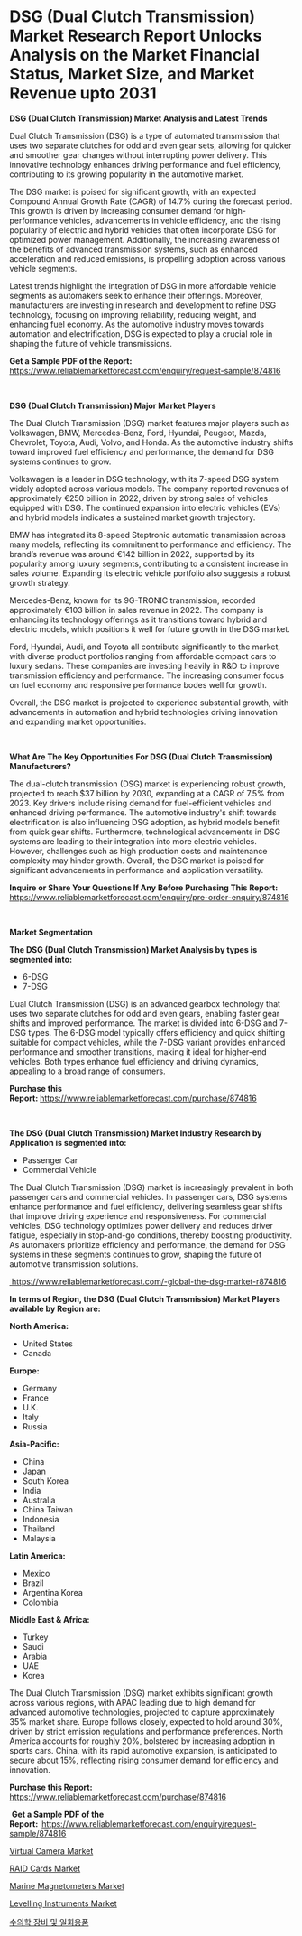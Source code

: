 <p><h1>DSG (Dual Clutch Transmission) Market Research Report Unlocks Analysis on the Market Financial Status, Market Size, and Market Revenue upto 2031</h1></p><p><strong>DSG (Dual Clutch Transmission) Market Analysis and Latest Trends</strong></p>
<p><p>Dual Clutch Transmission (DSG) is a type of automated transmission that uses two separate clutches for odd and even gear sets, allowing for quicker and smoother gear changes without interrupting power delivery. This innovative technology enhances driving performance and fuel efficiency, contributing to its growing popularity in the automotive market.</p><p>The DSG market is poised for significant growth, with an expected Compound Annual Growth Rate (CAGR) of 14.7% during the forecast period. This growth is driven by increasing consumer demand for high-performance vehicles, advancements in vehicle efficiency, and the rising popularity of electric and hybrid vehicles that often incorporate DSG for optimized power management. Additionally, the increasing awareness of the benefits of advanced transmission systems, such as enhanced acceleration and reduced emissions, is propelling adoption across various vehicle segments.</p><p>Latest trends highlight the integration of DSG in more affordable vehicle segments as automakers seek to enhance their offerings. Moreover, manufacturers are investing in research and development to refine DSG technology, focusing on improving reliability, reducing weight, and enhancing fuel economy. As the automotive industry moves towards automation and electrification, DSG is expected to play a crucial role in shaping the future of vehicle transmissions.</p></p>
<p><strong>Get a Sample PDF of the Report:&nbsp;</strong> <a href="https://www.reliablemarketforecast.com/enquiry/request-sample/874816">https://www.reliablemarketforecast.com/enquiry/request-sample/874816</a></p>
<p>&nbsp;</p>
<p><strong>DSG (Dual Clutch Transmission) Major Market Players</strong></p>
<p><p>The Dual Clutch Transmission (DSG) market features major players such as Volkswagen, BMW, Mercedes-Benz, Ford, Hyundai, Peugeot, Mazda, Chevrolet, Toyota, Audi, Volvo, and Honda. As the automotive industry shifts toward improved fuel efficiency and performance, the demand for DSG systems continues to grow.</p><p>Volkswagen is a leader in DSG technology, with its 7-speed DSG system widely adopted across various models. The company reported revenues of approximately €250 billion in 2022, driven by strong sales of vehicles equipped with DSG. The continued expansion into electric vehicles (EVs) and hybrid models indicates a sustained market growth trajectory.</p><p>BMW has integrated its 8-speed Steptronic automatic transmission across many models, reflecting its commitment to performance and efficiency. The brand’s revenue was around €142 billion in 2022, supported by its popularity among luxury segments, contributing to a consistent increase in sales volume. Expanding its electric vehicle portfolio also suggests a robust growth strategy.</p><p>Mercedes-Benz, known for its 9G-TRONIC transmission, recorded approximately €103 billion in sales revenue in 2022. The company is enhancing its technology offerings as it transitions toward hybrid and electric models, which positions it well for future growth in the DSG market.</p><p>Ford, Hyundai, Audi, and Toyota all contribute significantly to the market, with diverse product portfolios ranging from affordable compact cars to luxury sedans. These companies are investing heavily in R&D to improve transmission efficiency and performance. The increasing consumer focus on fuel economy and responsive performance bodes well for growth.</p><p>Overall, the DSG market is projected to experience substantial growth, with advancements in automation and hybrid technologies driving innovation and expanding market opportunities.</p></p>
<p>&nbsp;</p>
<p><strong>What Are The Key Opportunities For DSG (Dual Clutch Transmission) Manufacturers?</strong></p>
<p><p>The dual-clutch transmission (DSG) market is experiencing robust growth, projected to reach $37 billion by 2030, expanding at a CAGR of 7.5% from 2023. Key drivers include rising demand for fuel-efficient vehicles and enhanced driving performance. The automotive industry's shift towards electrification is also influencing DSG adoption, as hybrid models benefit from quick gear shifts. Furthermore, technological advancements in DSG systems are leading to their integration into more electric vehicles. However, challenges such as high production costs and maintenance complexity may hinder growth. Overall, the DSG market is poised for significant advancements in performance and application versatility.</p></p>
<p><strong>Inquire or Share Your Questions If Any Before Purchasing This Report:</strong> <a href="https://www.reliablemarketforecast.com/enquiry/pre-order-enquiry/874816">https://www.reliablemarketforecast.com/enquiry/pre-order-enquiry/874816</a></p>
<p>&nbsp;</p>
<p><strong>Market Segmentation</strong></p>
<p><strong>The DSG (Dual Clutch Transmission) Market Analysis by types is segmented into:</strong></p>
<p><ul><li>6-DSG</li><li>7-DSG</li></ul></p>
<p><p>Dual Clutch Transmission (DSG) is an advanced gearbox technology that uses two separate clutches for odd and even gears, enabling faster gear shifts and improved performance. The market is divided into 6-DSG and 7-DSG types. The 6-DSG model typically offers efficiency and quick shifting suitable for compact vehicles, while the 7-DSG variant provides enhanced performance and smoother transitions, making it ideal for higher-end vehicles. Both types enhance fuel efficiency and driving dynamics, appealing to a broad range of consumers.</p></p>
<p><strong>Purchase this Report:&nbsp;</strong><a href="https://www.reliablemarketforecast.com/purchase/874816">https://www.reliablemarketforecast.com/purchase/874816</a></p>
<p>&nbsp;</p>
<p><strong>The DSG (Dual Clutch Transmission) Market Industry Research by Application is segmented into:</strong></p>
<p><ul><li>Passenger Car</li><li>Commercial Vehicle</li></ul></p>
<p><p>The Dual Clutch Transmission (DSG) market is increasingly prevalent in both passenger cars and commercial vehicles. In passenger cars, DSG systems enhance performance and fuel efficiency, delivering seamless gear shifts that improve driving experience and responsiveness. For commercial vehicles, DSG technology optimizes power delivery and reduces driver fatigue, especially in stop-and-go conditions, thereby boosting productivity. As automakers prioritize efficiency and performance, the demand for DSG systems in these segments continues to grow, shaping the future of automotive transmission solutions.</p></p>
<p><a href="https://www.reliablemarketforecast.com/-global-the-dsg-market-r874816">&nbsp;https://www.reliablemarketforecast.com/-global-the-dsg-market-r874816</a></p>
<p><strong>In terms of Region, the DSG (Dual Clutch Transmission) Market Players available by Region are:</strong></p>
<p>
    <p> <strong> North America: </strong>
        <ul>
            <li>United States</li>
            <li>Canada</li>
        </ul>
        </p> 
    <p> <strong> Europe: </strong>
        <ul>
            <li>Germany</li>
            <li>France</li>
            <li>U.K.</li>
            <li>Italy</li>
            <li>Russia</li>
        </ul>
        </p> 
    <p> <strong> Asia-Pacific: </strong>
        <ul>
            <li>China</li>
            <li>Japan</li>
            <li>South Korea</li>
            <li>India</li>
            <li>Australia</li>
            <li>China Taiwan</li>
            <li>Indonesia</li>
            <li>Thailand</li>
            <li>Malaysia</li>
        </ul>
        </p> 
    <p> <strong> Latin America: </strong>
        <ul>
            <li>Mexico</li>
            <li>Brazil</li>
            <li>Argentina Korea</li>
            <li>Colombia</li>
        </ul>
        </p> 
    <p> <strong> Middle East & Africa: </strong>
        <ul>
            <li>Turkey</li>
            <li>Saudi</li>
            <li>Arabia</li>
            <li>UAE</li>
            <li>Korea</li>
        </ul>
    </p>
    </p>
<p><p>The Dual Clutch Transmission (DSG) market exhibits significant growth across various regions, with APAC leading due to high demand for advanced automotive technologies, projected to capture approximately 35% market share. Europe follows closely, expected to hold around 30%, driven by strict emission regulations and performance preferences. North America accounts for roughly 20%, bolstered by increasing adoption in sports cars. China, with its rapid automotive expansion, is anticipated to secure about 15%, reflecting rising consumer demand for efficiency and innovation.</p></p>
<p><strong>Purchase this Report: </strong><a href="https://www.reliablemarketforecast.com/purchase/874816">https://www.reliablemarketforecast.com/purchase/874816</a></p>
<p>&nbsp;<strong>Get a Sample PDF of the Report:&nbsp;&nbsp;</strong><a href="https://www.reliablemarketforecast.com/enquiry/request-sample/874816">https://www.reliablemarketforecast.com/enquiry/request-sample/874816</a></p>
<p><strong></strong></p>
<p><p><a href="https://www.linkedin.com/pulse/virtual-camera-market-size-growth-trends-statistics-cvinc?trackingId=xZsJVGgSF8LL1GAqg4Gr9w%3D%3D">Virtual Camera Market</a></p><p><a href="https://www.linkedin.com/pulse/insights-raid-cards-market-size-which-expanding-86-cagr-from-tx4jf?trackingId=wg7H5dxYTQ6C%2Fov7cmNDVQ%3D%3D">RAID Cards Market</a></p><p><a href="https://www.linkedin.com/pulse/booming-marine-magnetometers-market-sector-analysis-growth-hvpqc?trackingId=pSiBbemzS6%2BbUcuvNj09sw%3D%3D">Marine Magnetometers Market</a></p><p><a href="https://www.linkedin.com/pulse/global-levelling-instruments-market-sector-types-applications-hhtyc?trackingId=xQrMfp1r1s9ny19ZBe19iA%3D%3D">Levelling Instruments Market</a></p><p><a href="https://medium.com/@nargishadi90/%EC%88%98%EC%9D%98%ED%95%99-%EC%9E%A5%EB%B9%84-%EB%B0%8F-%EC%86%8C%EB%AA%A8%ED%92%88-%EC%8B%9C%EC%9E%A5-%EA%B8%80%EB%A1%9C%EB%B2%8C-%EB%B0%8F-%EC%A7%80%EC%97%AD-%EB%B6%84%EC%84%9D-%EC%A7%80%EC%97%AD-%EA%B5%AD%EA%B0%80-%EC%88%98%EC%A4%80-%EB%B6%84%EC%84%9D-%EB%B0%8F-%EA%B2%BD%EC%9F%81-%ED%99%98%EA%B2%BD%EC%97%90-%EC%B4%88%EC%A0%90-%EB%B6%84%EC%84%9D-%EB%B0%8F-%EC%98%88%EC%B8%A1-2024-2031-640571e664dd">수의학 장비 및 일회용품</a></p></p>